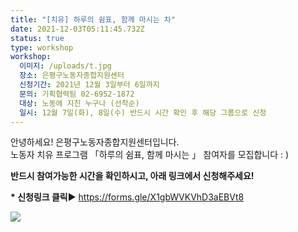 ```yaml
---
title: "[치유] 하루의 쉼표, 함께 마시는 차"
date: 2021-12-03T05:11:45.732Z
status: true
type: workshop
workshop:
  이미지: /uploads/t.jpg
  장소: 은평구노동자종합지원센터
  신청기간: 2021년 12월 3일부터 6일까지
  문의: 기획협력팀 02-6952-1872
  대상: 노동에 지친 누구나 (선착순)
  일시: 12월 7일(화), 8일(수) 반드시 시간 확인 후 해당 그룹으로 신청
---
```

안녕하세요! 은평구노동자종합지원센터입니다. <br>
노동자 치유 프로그램 「하루의 쉼표, 함께 마시는 」 참여자를 모집합니다 : )

**반드시 참여가능한 시간을 확인하시고, 아래 링크에서 신청해주세요!**

**\* 신청링크 클릭**▶[](<1. https://forms.gle/MdfAxEuKvu3qFNpd9>) <https://forms.gle/X1gbWVKVhD3aEBVt8>

![](/uploads/하루의-쉼표-함께-마시는-차.jpg)